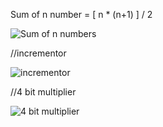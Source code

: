 Sum of n number = [ n * (n+1) ] / 2

![Sum of n numbers](https://user-images.githubusercontent.com/91768976/206734642-39a39e81-17ad-48cc-a650-b9edcf23a3b1.png)

//incrementor

![incrementor](https://user-images.githubusercontent.com/91768976/206734652-4c1a3f18-cea9-43ae-8164-eb2aa28b632b.png)



//4 bit multiplier

![4 bit multiplier](https://user-images.githubusercontent.com/91768976/206734664-3cb86ad3-3a19-4385-8c2c-14ac1fc9c4a8.png)
